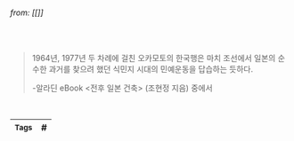 
###### from: [[]]

<br/>

>1964년, 1977년 두 차례에 걸친 오카모토의 한국행은 마치 조선에서 일본의 순수한 과거를 찾으려 했던 식민지 시대의 민예운동을 답습하는 듯하다. 
>
>-알라딘 eBook <전후 일본 건축> (조현정 지음) 중에서 

<br/>

| <small> Tags </small> | # |
| --- | --- |
